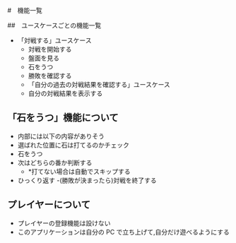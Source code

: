 #　機能一覧

##　ユースケースごとの機能一覧

- 「対戦する」ユースケース
    - 対戦を開始する
    - 盤面を見る
    - 石をうつ
    - 勝敗を確認する
    - 「自分の過去の対戦結果を確認する」ユースケース
    - 自分の対戦結果を表示する

## 「石をうつ」機能について

- 内部には以下の内容がありそう
- 選ばれた位置に石は打てるのかチェック
- 石をうつ
- 次はどちらの番か判断する
  - \*打てない場合は自動でスキップする
- ひっくり返す
  -(勝敗が決まったら)対戦を終了する

## プレイヤーについて

- プレイヤーの登録機能は設けない
- このアプリケーションは自分の PC で立ち上げて,自分だけ遊べるようにする